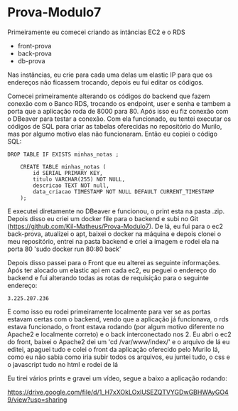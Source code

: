 # Prova-Modulo7

Primeiramente eu comecei criando as intâncias EC2 e o RDS
* front-prova
* back-prova
* db-prova

Nas instâncias, eu crie para cada uma delas um elastic IP para que os endereços não ficassem trocando, depois eu fui editar os códigos.

Comecei primeiramente alterando os códigos do backend que fazem conexão com o Banco RDS, trocando os endpoint, user e senha e tambem a porta que a aplicação roda de 8000 para 80. Após isso eu fiz conexão com o DBeaver para testar a conexão. Com ela funcionado, eu tentei executar os códigos de SQL para criar as tabelas oferecidas no repositório do Murilo, mas por algumo motivo elas não funcionaram. Então eu copiei o código SQL:

```
DROP TABLE IF EXISTS minhas_notas ;

    CREATE TABLE minhas_notas (
        id SERIAL PRIMARY KEY,
        titulo VARCHAR(255) NOT NULL,
        descricao TEXT NOT null,
        data_criacao TIMESTAMP NOT NULL DEFAULT CURRENT_TIMESTAMP
    );
```

E executei diretamente no DBeaver e funcionou, o print esta na pasta .zip. Depois disso eu criei um docker file para o backend e subi no Git (https://github.com/Kil-Matheus/Prova-Modulo7). De lá, eu fui para o ec2 back-prova, atualizei o apt, baixei o docker na máquina e depois clonei o meu repositório, entrei na pasta backend e criei a imagem e rodei ela na porta 80 'sudo docker run 80:80 back'

Depois disso passei para o Front que eu alterei as seguinte informações. Após ter alocado um elastic api em cada ec2, eu peguei o endereço do backend e fui alterando todas as rotas de requisição para o seguinte endereço:

```
3.225.207.236
```

E como isso eu rodei primeiramente localmente para ver se as portas estavam certas com o backend, vendo que a aplicação já funcionava, o rds estava funcionado, o front estava rodando (por algum motivo diferente no Apache2 e localmente correto) e o back interconectado nos 2. Eu abri o ec2 do front, baixei o Apache2 dei um 'cd /var/www/index/' e o arquivo de lá eu editei, apaguei tudo e colei o front da aplicação oferecido pelo Murilo lá, como eu não sabia como iria subir todos os arquivos, eu juntei tudo, o css e o javascript tudo no html e rodei de lá

Eu tirei vários prints e gravei um vídeo, segue a baixo a aplicação rodando:

https://drive.google.com/file/d/1_H7xXOkLOxlUSEZQTVYGDwGBHWAyGO49/view?usp=sharing